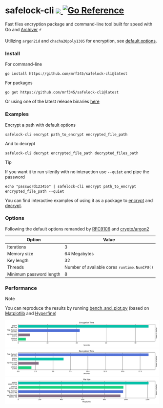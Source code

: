 <h2></h2>
<h1>
safelock-cli
<a href='https://github.com/mrf345/safelock-cli/actions/workflows/ci.yml'>
  <img src='https://github.com/mrf345/safelock-cli/actions/workflows/ci.yml/badge.svg'>
</a>
<a href="https://pkg.go.dev/github.com/mrf345/safelock-cli/safelock">
  <img src="https://pkg.go.dev/badge/github.com/mrf345/safelock-cli/.svg" alt="Go Reference">
</a>
</h1>

Fast files encryption package and command-line tool built for speed with Go and [Archiver](https://github.com/mholt/archiver) ⚡

Utilizing `argon2id` and `chacha20poly1305` for encryption, see [default options](#options).


### Install

For command-line

```shell
go install https://github.com/mrf345/safelock-cli@latest
```

For packages

```shell
go get https://github.com/mrf345/safelock-cli@latest
```

Or using one of the latest release binaries [here](https://github.com/mrf345/safelock-cli/releases)


### Examples

Encrypt a path with default options

```shell
safelock-cli encrypt path_to_encrypt encrypted_file_path
```
And to decrypt

```shell
safelock-cli decrypt encrypted_file_path decrypted_files_path
```
> [!TIP]
> If you want it to run silently with no interaction use `--quiet` and pipe the password

```shell
echo "password123456" | safelock-cli encrypt path_to_encrypt encrypted_file_path --quiet
```

You can find interactive examples of using it as a package to [encrypt](https://pkg.go.dev/github.com/mrf345/safelock-cli/safelock#example-Safelock.Encrypt) and [decrypt](https://pkg.go.dev/github.com/mrf345/safelock-cli/safelock#example-Safelock.Decrypt).


### Options

 Following the default options remanded by [RFC9106](https://datatracker.ietf.org/doc/html/rfc9106#section-7.4) and [crypto/argon2](https://pkg.go.dev/golang.org/x/crypto/argon2#IDKey)

| Option                  | Value                                       |
|-------------------------|---------------------------------------------|
| Iterations              | 3                                           |
| Memory size             | 64 Megabytes                                |
| Key length              | 32                                          |
| Threads                 | Number of available cores `runtime.NumCPU()`|
| Minimum password length | 8                                           |


### Performance

> [!NOTE]
> You can reproduce the results by running [bench_and_plot.py](benchmark/bench_and_plot.py) (based on [Matplotlib](https://github.com/matplotlib/matplotlib) and [Hyperfine](https://github.com/sharkdp/hyperfine))

<p align="center">
  <a href="https://raw.githubusercontent.com/mrf345/safelock-cli/master/benchmark/encryption-time.webp" target="_blank">
    <img src="benchmark/encryption-time.webp" alt="encryption time" />
  </a>
  <a href="https://raw.githubusercontent.com/mrf345/safelock-cli/master/benchmark/decryption-time.webp" target="_blank">
    <img src="benchmark/decryption-time.webp" alt="decryption time" />
  </a>
  <a href="https://raw.githubusercontent.com/mrf345/safelock-cli/master/benchmark/file-size.webp" target="_blank">
    <img src="benchmark/file-size.webp" alt="file size" />
  </a>
</p>

